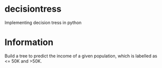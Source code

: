# decisiontress
Implementing decision tress in python

# Information 
Build a tree to predict the income of a given population, which is labelled as <= 50K and >50K. 
